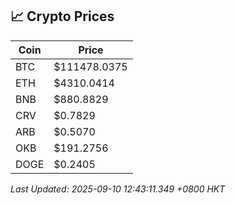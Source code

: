 ## 📈 Crypto Prices

| Coin | Price |
| ---- | ----- |
| BTC | $111478.0375 |
| ETH | $4310.0414 |
| BNB | $880.8829 |
| CRV | $0.7829 |
| ARB | $0.5070 |
| OKB | $191.2756 |
| DOGE | $0.2405 |

_Last Updated: 2025-09-10 12:43:11.349 +0800 HKT_